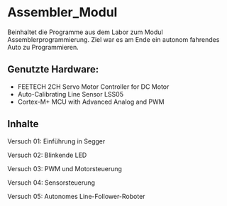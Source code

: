 # Assembler_Modul
Beinhaltet die Programme aus dem Labor zum Modul Assemblerprogrammierung.
Ziel war es am Ende ein autonom fahrendes Auto zu Programmieren.


## Genutzte Hardware: 
- FEETECH 2CH Servo Motor Controller for DC Motor
- Auto-Calibrating Line Sensor LSS05
- Cortex-M+ MCU with Advanced Analog and PWM

## Inhalte
Versuch 01: Einführung in Segger

Versuch 02: Blinkende LED

Versuch 03: PWM und Motorsteuerung

Versuch 04: Sensorsteuerung

Versuch 05: Autonomes Line-Follower-Roboter

